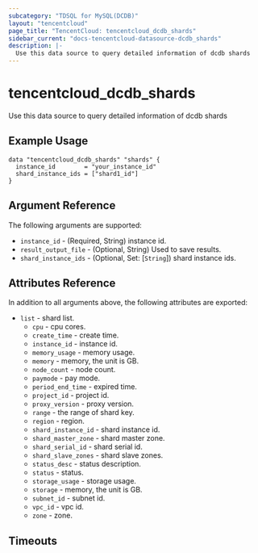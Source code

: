 ```yaml
---
subcategory: "TDSQL for MySQL(DCDB)"
layout: "tencentcloud"
page_title: "TencentCloud: tencentcloud_dcdb_shards"
sidebar_current: "docs-tencentcloud-datasource-dcdb_shards"
description: |-
  Use this data source to query detailed information of dcdb shards
---
```


# tencentcloud_dcdb_shards

Use this data source to query detailed information of dcdb shards

## Example Usage

```hcl
data "tencentcloud_dcdb_shards" "shards" {
  instance_id        = "your_instance_id"
  shard_instance_ids = ["shard1_id"]
}
```

## Argument Reference

The following arguments are supported:

* `instance_id` - (Required, String) instance id.
* `result_output_file` - (Optional, String) Used to save results.
* `shard_instance_ids` - (Optional, Set: [`String`]) shard instance ids.

## Attributes Reference

In addition to all arguments above, the following attributes are exported:

* `list` - shard list.
  * `cpu` - cpu cores.
  * `create_time` - create time.
  * `instance_id` - instance id.
  * `memory_usage` - memory usage.
  * `memory` - memory, the unit is GB.
  * `node_count` - node count.
  * `paymode` - pay mode.
  * `period_end_time` - expired time.
  * `project_id` - project id.
  * `proxy_version` - proxy version.
  * `range` - the range of shard key.
  * `region` - region.
  * `shard_instance_id` - shard instance id.
  * `shard_master_zone` - shard master zone.
  * `shard_serial_id` - shard serial id.
  * `shard_slave_zones` - shard slave zones.
  * `status_desc` - status description.
  * `status` - status.
  * `storage_usage` - storage usage.
  * `storage` - memory, the unit is GB.
  * `subnet_id` - subnet id.
  * `vpc_id` - vpc id.
  * `zone` - zone.


## Timeouts

<no value>


